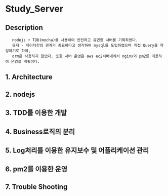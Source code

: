 # Study_Server

## Description
```
   nodejs + TDD(mocha)를 사용하여 안전하고 유연한 서버를 기획하였다.
   유저 - 데이터간의 관계가 중요하다고 생각하여 mysql를 도입하였으며 직접 Query를 작성하기로 하여,
   orm은 사용하지 않았다. 또한 서버 운영은 aws ec2서버내에서 nginx와 pm2를 이용하여 운영할 계획이다.
```

## 1. Architecture


## 2. nodejs

## 3. TDD를 이용한 개발

## 4. Business로직의 분리

## 5. Log처리를 이용한 유지보수 및 어플리케이션 관리

## 6. pm2를 이용한 운영

## 7. Trouble Shooting

